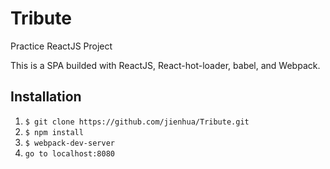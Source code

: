 # Tribute
Practice ReactJS Project 

This is a SPA builded with ReactJS, React-hot-loader, babel, and Webpack.

## Installation
1. `$ git clone https://github.com/jienhua/Tribute.git`
2. `$ npm install`
3. `$ webpack-dev-server`
4. `go to localhost:8080`
